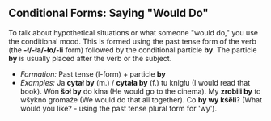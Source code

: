 ## Conditional Forms: Saying "Would Do"

To talk about hypothetical situations or what someone "would do," you use the conditional mood. This is formed using the past tense form of the verb (the __-ł/-ła/-ło/-li__ form) followed by the conditional particle __by__. The particle __by__ is usually placed after the verb or the subject.

*   _Formation:_ Past tense (l-form) + particle __by__
*   _Examples:_ Ja __cytał by__ (m.) / __cytała by__ (f.) tu knigłu (I would read that book). Wón __šoł by__ do kina (He would go to the cinema). My __zrobili by__ to wšykno gromaźe (We would do that all together). Co __by wy kśěli__? (What would you like? - using the past tense plural form for 'wy').